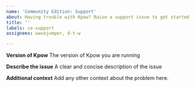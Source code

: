 ```yaml
---
name: 'Community Edition: Support'
about: Having trouble with Kpow? Raise a support issue to get started
title: ''
labels: ce-support
assignees: wavejumper, d-t-w

---
```


**Version of Kpow**
The version of Kpow you are running

**Describe the issue**
A clear and concise description of the issue

**Additional context**
Add any other context about the problem here.
